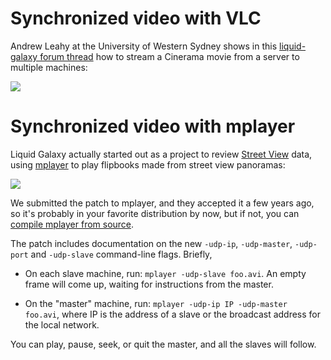 # Synchronized video with VLC #

Andrew Leahy at the University of Western Sydney shows in this
<a href='https://groups.google.com/group/liquid-galaxy/browse_thread/thread/c136f757c94dc204'>liquid-galaxy forum thread</a> how to stream a Cinerama movie from a server to multiple machines:

<img src='http://lh4.ggpht.com/_KkONn6ZFlC4/TLPVDgHKk7I/AAAAAAABtQw/z8omjHczQcw/s800/UWS-LG-Cinerama.jpg' />

# Synchronized video with mplayer #

Liquid Galaxy actually started out as a project to review [Street View](http://maps.google.com/help/maps/streetview/) data, using [mplayer](http://www.mplayerhq.hu) to play flipbooks made from street view panoramas:

<a href='http://www.youtube.com/watch?v=RKAbeYUIff4'>
<img src='http://lh3.ggpht.com/_oXIW_jM0QDA/TIbRyiCaxqI/AAAAAAAAVQ4/f4bY3uWNZwg/mplayer.jpg' />
</a>

We submitted the patch to mplayer, and they accepted it a few years ago,   so it's probably in your favorite distribution by now, but if not, you can [compile mplayer from source](http://www.mplayerhq.hu/design7/dload.html).

The patch includes documentation on the new `-udp-ip`, `-udp-master`, `-udp-port` and `-udp-slave` command-line flags.  Briefly,

  * On each slave machine, run: `mplayer -udp-slave foo.avi`.  An empty frame will come up, waiting for instructions from the master.

  * On the "master" machine, run: `mplayer -udp-ip IP -udp-master foo.avi`, where IP is the address of a slave or the broadcast address for the local network.

You can play, pause, seek, or quit the master, and all the slaves will follow.